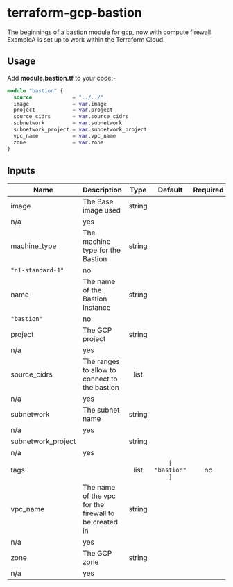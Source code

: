 
# terraform-gcp-bastion

The beginnings of a bastion module for gcp, now with compute firewall.
ExampleA is set up to work within the Terraform Cloud.

## Usage

Add **module.bastion.tf** to your code:-

```terraform
module "bastion" {
  source             = "../../"
  image              = var.image
  project            = var.project
  source_cidrs       = var.source_cidrs
  subnetwork         = var.subnetwork
  subnetwork_project = var.subnetwork_project
  vpc_name           = var.vpc_name
  zone               = var.zone
}
```

<!-- BEGINNING OF PRE-COMMIT-TERRAFORM DOCS HOOK -->
## Inputs

| Name | Description | Type | Default | Required |
|------|-------------|:----:|:-----:|:-----:|
| image | The Base image used | string
 | n/a | yes |
| machine\_type | The machine type for the Bastion | string
 | `"n1-standard-1"` | no |
| name | The name of the Bastion Instance | string
 | `"bastion"` | no |
| project | The GCP project | string
 | n/a | yes |
| source\_cidrs | The ranges to allow to connect to the bastion | list
 | n/a | yes |
| subnetwork | The subnet name | string
 | n/a | yes |
| subnetwork\_project |  | string
 | n/a | yes |
| tags |  | list | `[ "bastion" ]` | no |
| vpc\_name | The name of the vpc for the firewall to be created in | string
 | n/a | yes |
| zone | The GCP zone | string
 | n/a | yes |

<!-- END OF PRE-COMMIT-TERRAFORM DOCS HOOK -->
